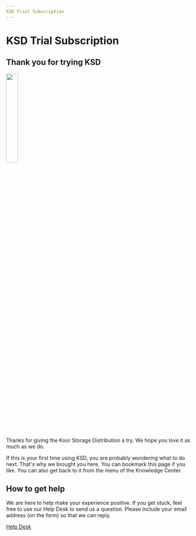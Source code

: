 ```yaml
---
KSD Trial Subscription
---
```


# KSD Trial Subscription

## Thank you for trying KSD

<img src="/images/free-trial.png" class="float-left" style="margin-right: 2em;" width="25%" />

Thanks for giving the Koor Storage Distribution a try. We hope you love it as much as we do.

If this is your first time using KSD, you are probably wondering what to do next. That's why we brought you here. You can bookmark this page if you like. You can also get back to it from the menu of the Knowledge Center.

<div class="clear-float"></div>

## How to get help

We are here to help make your experience positive. If you get stuck, feel free to use our Help Desk to send us a question. Please include your email address (on the form) so that we can reply.

[Help Desk](/support/help-desk)
